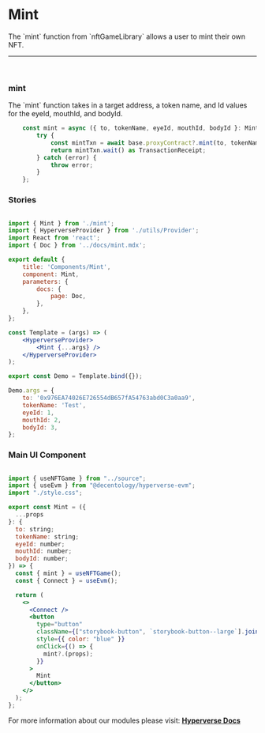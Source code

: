 # Mint

<p> The `mint` function from `nftGameLibrary` allows a user to mint their own NFT. </p>

---

<br>

### mint

<p> The `mint` function takes in a target address, a token name, and Id values for the eyeId, mouthId, and bodyId. </p>

```jsx
	const mint = async ({ to, tokenName, eyeId, mouthId, bodyId }: MintType) => {
		try {
			const mintTxn = await base.proxyContract?.mint(to, tokenName, eyeId, mouthId, bodyId);
			return mintTxn.wait() as TransactionReceipt;
		} catch (error) {
			throw error;
		}
	};
```

### Stories

```jsx

import { Mint } from './mint';
import { HyperverseProvider } from './utils/Provider';
import React from 'react';
import { Doc } from '../docs/mint.mdx';

export default {
	title: 'Components/Mint',
	component: Mint,
	parameters: {
		docs: {
			page: Doc,
		},
	},
};

const Template = (args) => (
	<HyperverseProvider>
		<Mint {...args} />
	</HyperverseProvider>
);

export const Demo = Template.bind({});

Demo.args = {
	to: '0x976EA74026E726554dB657fA54763abd0C3a0aa9',
	tokenName: 'Test',
	eyeId: 1,
	mouthId: 2,
	bodyId: 3,
};

```

### Main UI Component

```jsx

import { useNFTGame } from "../source";
import { useEvm } from "@decentology/hyperverse-evm";
import "./style.css";

export const Mint = ({
  ...props
}: {
  to: string;
  tokenName: string;
  eyeId: number;
  mouthId: number;
  bodyId: number;
}) => {
  const { mint } = useNFTGame();
  const { Connect } = useEvm();

  return (
    <>
      <Connect />
      <button
        type="button"
        className={["storybook-button", `storybook-button--large`].join(" ")}
        style={{ color: "blue" }}
        onClick={() => {
          mint?.(props);
        }}
      >
        Mint
      </button>
    </>
  );
};

```

For more information about our modules please visit: [**Hyperverse Docs**](docs.hyperverse.dev)
